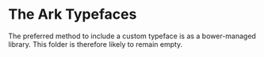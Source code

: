 # The Ark Typefaces
The preferred method to include a custom typeface is as a bower-managed library. This folder is therefore likely to remain empty.
